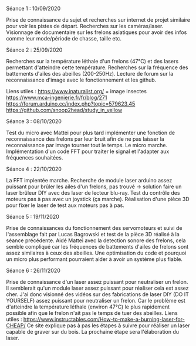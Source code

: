 Séance 1 : 10/09/2020

Prise de connaissance du sujet et recherches sur internet de projet similaire pour voir les pistes de départ.
Recherches sur les caméras/laser.
Visionnage de documentaire sur les frelons asiatiques pour avoir des infos comme leur mode/période de chasse, taille etc.


Séance 2 : 25/09/2020

Recherches sur la température léthale d'un frelons (47°C) et des lasers permettant d'atteindre cette température.
Recherches sur la fréquence des battements d'ailes des abeilles (200-250Hz).
Lecture de forum sur la reconnaissance d'image avec le fonctionnement et les github.

Liens utiles :
https://www.inaturalist.org/ = image insectes
https://www.mca-ingenierie.fr/fr/blog/271
https://forum.arduino.cc/index.php?topic=579623.45
https://github.com/snoop2head/study_in_yellow


Séance 3 : 08/10/2020

Test du micro avec Mattei pour plus tard implémenter une fonction de reconnaissance des frelons par leur bruit afin de ne pas laisser la reconnaissance par image tourner tout le temps.
Le micro marche.
Implémentation d'un code FFT pour traiter le signal et l'adapter aux fréquences souhaitées.


Séance 4 : 22/10/2020

La FFT implentée marche.
Recherche de module laser arduino assez puissant pour brûler les ailes d'un frelons, pas trouvé -> solution faire un laser brûleur DIY avec des laser de lecteur blu-ray.
Test du contrôle des moteurs pas à pas avec un joystick (ça marche).
Réalisation d'une pièce 3D pour fixer le laser de test aux moteurs pas à pas.


Séance 5 : 19/11/2020

Prise de connaissances du fonctionnement des servomoteurs et suivi de l'assemblage fait par Lucas Bagrowski et test de la pièce 3D réalisé à la séance précédente.
Aidé Mattei avec la detection sonore des frelons, cela semble compliqué car les fréquences de battements d'ailes de frelons sont assez similaires à ceux des abeilles. Une optimisation du code et pourquoi un micro plus performant pourraient aider à avoir un système plus fiable.


Séance 6 : 26/11/2020

Prise de connaissance d'un laser assez puissant pour neutraliser un frelon. Il semblerait qu'un module laser assez puissant pour réaliser cela est assez cher.
J'ai donc visionné des vidéos sur des fabrications de laser DIY (DO IT YOURSELF) assez puissant pour neutraliser un frelon.
Car le problème est d'atteindre la température léthale (environ 47°C) le plus rapidement possible afin que le frelon n'ait pas le temps de tuer des abeilles.
Liens utiles : https://www.instructables.com/How-to-make-a-burning-laser-for-CHEAP/
Ce site explique pas à pas les étapes à suivre pour réaliser un laser capable de graver sur du bois. La prochaine étape sera l'élaboration du laser.
